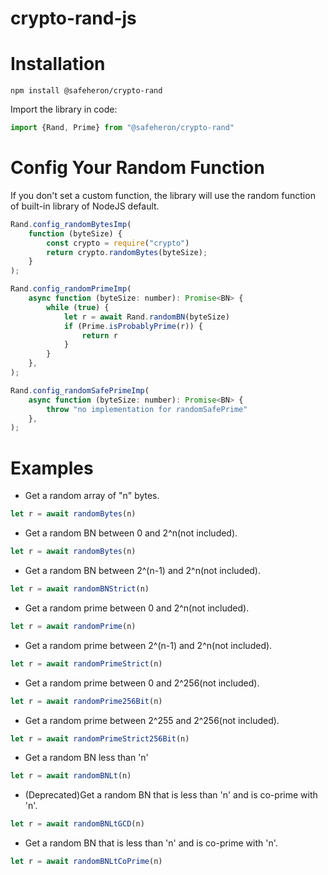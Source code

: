 # crypto-rand-js

# Installation
```shell
npm install @safeheron/crypto-rand
```
Import the library in code:
```javascript
import {Rand, Prime} from "@safeheron/crypto-rand"
```

# Config Your Random Function

If you don't set a custom function, the library will use the random function of built-in library of NodeJS default.
```javascript
Rand.config_randomBytesImp(
    function (byteSize) {
        const crypto = require("crypto")
        return crypto.randomBytes(byteSize);
    }
);

Rand.config_randomPrimeImp(
    async function (byteSize: number): Promise<BN> {
        while (true) {
            let r = await Rand.randomBN(byteSize)
            if (Prime.isProbablyPrime(r)) {
                return r
            }
        }
    },
);

Rand.config_randomSafePrimeImp(
    async function (byteSize: number): Promise<BN> {
        throw "no implementation for randomSafePrime"
    },
);
```

# Examples

- Get a random array of "n" bytes.
```javascript
let r = await randomBytes(n)
```

- Get a random BN between 0 and 2^n(not included).
```javascript
let r = await randomBytes(n)
```

- Get a random BN between 2^(n-1) and 2^n(not included).
```javascript
let r = await randomBNStrict(n)
```

- Get a random prime between 0 and 2^n(not included).
```javascript
let r = await randomPrime(n)
```

- Get a random prime between 2^(n-1) and 2^n(not included).
```javascript
let r = await randomPrimeStrict(n)
```

- Get a random prime between 0 and 2^256(not included).
```javascript
let r = await randomPrime256Bit(n)
```

- Get a random prime between 2^255 and 2^256(not included).
```javascript
let r = await randomPrimeStrict256Bit(n)
```

- Get a random BN less than 'n'
```javascript
let r = await randomBNLt(n)
```

- (Deprecated)Get a random BN that is less than 'n' and is co-prime with 'n'.
```javascript
let r = await randomBNLtGCD(n)
```

- Get a random BN that is less than 'n' and is co-prime with 'n'.
```javascript
let r = await randomBNLtCoPrime(n)
```
